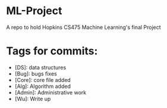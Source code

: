 ML-Project
==========

A repo to hold Hopkins CS475 Machine Learning's final Project

Tags for commits:
=================
- [DS]: data structures
- [Bug]: bugs fixes
- [Core]: core file added
- [Alg]: Algorithm added
- [Admin]: Administrative work
- [Wu]: Write up
